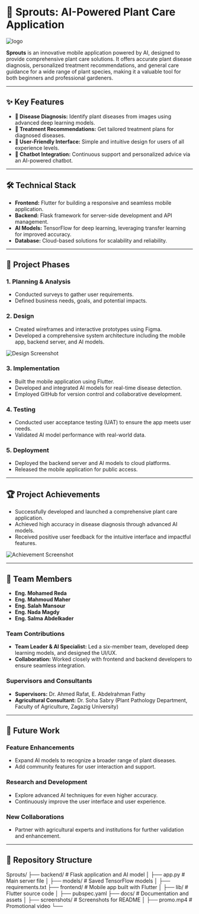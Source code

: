 # 🌱 Sprouts: AI-Powered Plant Care Application
![logo](https://github.com/user-attachments/assets/5dca1f34-154f-4a52-9ae7-c9381957dc20)

**Sprouts** is an innovative mobile application powered by AI, designed to provide comprehensive plant care solutions. It offers accurate plant disease diagnosis, personalized treatment recommendations, and general care guidance for a wide range of plant species, making it a valuable tool for both beginners and professional gardeners.

---

## ✨ Key Features
- **🌿 Disease Diagnosis:** Identify plant diseases from images using advanced deep learning models.
- **💊 Treatment Recommendations:** Get tailored treatment plans for diagnosed diseases.
- **📱 User-Friendly Interface:** Simple and intuitive design for users of all experience levels.
- **🤖 Chatbot Integration:** Continuous support and personalized advice via an AI-powered chatbot.

---

## 🛠️ Technical Stack
- **Frontend:** Flutter for building a responsive and seamless mobile application.
- **Backend:** Flask framework for server-side development and API management.
- **AI Models:** TensorFlow for deep learning, leveraging transfer learning for improved accuracy.
- **Database:** Cloud-based solutions for scalability and reliability.

---

## 🚀 Project Phases
### **1. Planning & Analysis**
- Conducted surveys to gather user requirements.
- Defined business needs, goals, and potential impacts.

### **2. Design**
- Created wireframes and interactive prototypes using Figma.
- Developed a comprehensive system architecture including the mobile app, backend server, and AI models.

![Design Screenshot](https://github.com/user-attachments/assets/2f6f4755-240e-42a0-8235-37cbaf38a4a2)

### **3. Implementation**
- Built the mobile application using Flutter.
- Developed and integrated AI models for real-time disease detection.
- Employed GitHub for version control and collaborative development.

### **4. Testing**
- Conducted user acceptance testing (UAT) to ensure the app meets user needs.
- Validated AI model performance with real-world data.

### **5. Deployment**
- Deployed the backend server and AI models to cloud platforms.
- Released the mobile application for public access.

---

## 🏆 Project Achievements
- Successfully developed and launched a comprehensive plant care application.
- Achieved high accuracy in disease diagnosis through advanced AI models.
- Received positive user feedback for the intuitive interface and impactful features.

![Achievement Screenshot](https://github.com/user-attachments/assets/232ac447-d058-4ee3-8313-c171d52bb607)

---

## 👥 Team Members
- **Eng. Mohamed Reda**  
- **Eng. Mahmoud Maher**  
- **Eng. Salah Mansour**  
- **Eng. Nada Magdy**  
- **Eng. Salma Abdelkader**

### **Team Contributions**
- **Team Leader & AI Specialist:** Led a six-member team, developed deep learning models, and designed the UI/UX.
- **Collaboration:** Worked closely with frontend and backend developers to ensure seamless integration.

### **Supervisors and Consultants**
- **Supervisors:** Dr. Ahmed Rafat, E. Abdelrahman Fathy  
- **Agricultural Consultant:** Dr. Soha Sabry (Plant Pathology Department, Faculty of Agriculture, Zagazig University)

---

## 🔮 Future Work
### **Feature Enhancements**
- Expand AI models to recognize a broader range of plant diseases.
- Add community features for user interaction and support.

### **Research and Development**
- Explore advanced AI techniques for even higher accuracy.
- Continuously improve the user interface and user experience.

### **New Collaborations**
- Partner with agricultural experts and institutions for further validation and enhancement.

---

## 📂 Repository Structure
Sprouts/ ├── backend/ # Flask application and AI model │ ├── app.py # Main server file │ ├── models/ # Saved TensorFlow models │ ├── requirements.txt ├── frontend/ # Mobile app built with Flutter │ ├── lib/ # Flutter source code │ ├── pubspec.yaml ├── docs/ # Documentation and assets │ ├── screenshots/ # Screenshots for README │ ├── promo.mp4 # Promotional video └── 
